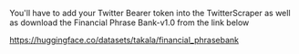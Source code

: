 You'll have to add your Twitter Bearer token into the TwitterScraper as well as 
download the Financial Phrase Bank-v1.0 from the link below

https://huggingface.co/datasets/takala/financial_phrasebank
